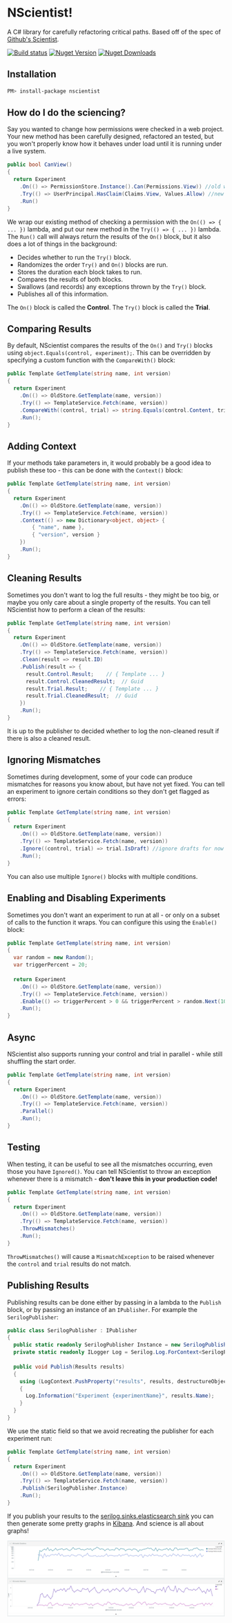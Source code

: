 # NScientist!

A C# library for carefully refactoring critical paths.  Based off of the spec of [Github's Scientist][github-scientist].

[![Build status](https://ci.appveyor.com/api/projects/status/is2kpywdfaovf01e?svg=true)](https://ci.appveyor.com/project/Pondidum/nscientist)
[![Nuget Version](https://img.shields.io/nuget/v/NScientist.svg)](https://www.nuget.org/packages/nscientist)
[![Nuget Downloads](https://img.shields.io/nuget/dt/NScientist.svg)](https://www.nuget.org/packages/nscientist)

## Installation

```sh
PM> install-package nscientist
```

## How do I do the sciencing?

Say you wanted to change how permissions were checked in a web project.  Your new method has been carefully designed, refactored an tested, but you won't properly know how it behaves under load until it is running under a live system.

```csharp
public bool CanView()
{
  return Experiment
    .On(() => PermissionStore.Instance().Can(Permissions.View)) //old way
    .Try(() => UserPrincipal.HasClaim(Claims.View, Values.Allow) //new way
    .Run()
}
```
We wrap our existing method of checking a permission with the `On(() => { ... })` lambda, and put our new method in the `Try(() => { ... })` lambda.  The `Run()` call will always return the results of the `On()` block, but it also does a lot of things in the background:

* Decides whether to run the `Try()` block.
* Randomizes the order `Try()` and `On()` blocks are run.
* Stores the duration each block takes to run.
* Compares the results of both blocks.
* Swallows (and records) any exceptions thrown by the `Try()` block.
* Publishes all of this information.

The `On()` block is called the **Control**. The `Try()` block is called the **Trial**.


## Comparing Results
By default, NScientist compares the results of the `On()` and `Try()` blocks using `object.Equals(control, experiment);`.  This can be overridden by specifying a custom function with the `CompareWith()` block:

```csharp
public Template GetTemplate(string name, int version)
{
  return Experiment
    .On(() => OldStore.GetTemplate(name, version))
    .Try(() => TemplateService.Fetch(name, version))
    .CompareWith((control, trial) => string.Equals(control.Content, trial.Content, StringComparison.OrdinalIgnoreCase))
    .Run();
}
```

## Adding Context
If your methods take parameters in, it would probably be a good idea to publish these too - this can be done with the `Context()` block:

```csharp
public Template GetTemplate(string name, int version)
{
  return Experiment
    .On(() => OldStore.GetTemplate(name, version))
    .Try(() => TemplateService.Fetch(name, version))
    .Context(() => new Dictionary<object, object> {
        { "name", name },
        { "version", version }
    })
    .Run();
}
```

## Cleaning Results
Sometimes you don't want to log the full results - they might be too big, or maybe you only care about a single property of the results.  You can tell NScientist how to perform a clean of the results:

```csharp
public Template GetTemplate(string name, int version)
{
  return Experiment
    .On(() => OldStore.GetTemplate(name, version))
    .Try(() => TemplateService.Fetch(name, version))
    .Clean(result => result.ID)
    .Publish(result => {
      result.Control.Result;    // { Template ... }
      result.Control.CleanedResult;  // Guid
      result.Trial.Result;    // { Template ... }
      result.Trial.CleanedResult;  // Guid
    })
    .Run();
}
```
It is up to the publisher to decided whether to log the non-cleaned result if there is also a cleaned result.

## Ignoring Mismatches
Sometimes during development, some of your code can produce mismatches for reasons you know about, but have not yet fixed.  You can tell an experiment to ignore certain conditions so they don't get flagged as errors:

```csharp
public Template GetTemplate(string name, int version)
{
  return Experiment
    .On(() => OldStore.GetTemplate(name, version))
    .Try(() => TemplateService.Fetch(name, version))
    .Ignore((control, trial) => trial.IsDraft) //ignore drafts for now
    .Run();
}
```
You can also use multiple `Ignore()` blocks with multiple conditions.

## Enabling and Disabling Experiments
Sometimes you don't want an experiment to run at all - or only on a subset of calls to the function it wraps.  You can configure this using the `Enable()` block:

```csharp
public Template GetTemplate(string name, int version)
{
  var random = new Random();
  var triggerPercent = 20;

  return Experiment
    .On(() => OldStore.GetTemplate(name, version))
    .Try(() => TemplateService.Fetch(name, version))
    .Enable(() => triggerPercent > 0 && triggerPercent > random.Next(100))
    .Run();
}
```

## Async
NScientist also supports running your control and trial in parallel - while still shuffling the start order.

```csharp
public Template GetTemplate(string name, int version)
{
  return Experiment
    .On(() => OldStore.GetTemplate(name, version))
    .Try(() => TemplateService.Fetch(name, version))
    .Parallel()
    .Run();
}
```

## Testing
When testing, it can be useful to see all the mismatches occurring, even those you have `Ignored()`.  You can tell NScientist to throw an exception whenever there is a mismatch - **don't leave this in your production code!**
```csharp
public Template GetTemplate(string name, int version)
{
  return Experiment
    .On(() => OldStore.GetTemplate(name, version))
    .Try(() => TemplateService.Fetch(name, version))
    .ThrowMismatches()
    .Run();
}
```
`ThrowMismatches()` will cause a `MismatchException` to be raised whenever the `control` and `trial` results do not match.

## Publishing Results

Publishing results can be done either by passing in a lambda to the `Publish` block, or by passing an instance of an `IPublisher`.  For example the `SerilogPublisher`:

```csharp
public class SerilogPublisher : IPublisher
{
  public static readonly SerilogPublisher Instance = new SerilogPublisher();
  private static readonly ILogger Log = Serilog.Log.ForContext<SerilogPublisher>();

  public void Publish(Results results)
  {
    using (LogContext.PushProperty("results", results, destructureObjects: true))
    {
      Log.Information("Experiment {experimentName}", results.Name);
    }
  }
}
```
We use the static field so that we avoid recreating the publisher for each experiment run:
```csharp
public Template GetTemplate(string name, int version)
{
  return Experiment
    .On(() => OldStore.GetTemplate(name, version))
    .Try(() => TemplateService.Fetch(name, version))
    .Publish(SerilogPublisher.Instance)
    .Run();
}
```
If you publish your results to the [serilog.sinks.elasticsearch sink][nuget-serilog-es] you can then generate some pretty graphs in [Kibana][kibana].  And science is all about graphs!

![Kibana Dashboard][nscientist-dashboard]

[github-scientist]: https://github.com/github/scientist
[nscientist-dashboard]: docs/nscientist.dashboard.png
[nuget-serilog-es]: https://www.nuget.org/packages/Serilog.Sinks.ElasticSearch/
[kibana]: https://www.elastic.co/products/kibana
